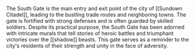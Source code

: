 The South Gate is the main entry and exit point of the city of [[Sundown Citadel]], leading to the bustling trade routes and neighboring towns. The gate is fortified with strong defenses and is often guarded by skilled soldiers. Despite its practical purpose, the South Gate has been adorned with intricate murals that tell stories of heroic battles and triumphant victories over the [[shadow]] beasts. This gate serves as a reminder to the city's residents of their strength and unity in the face of adversity.